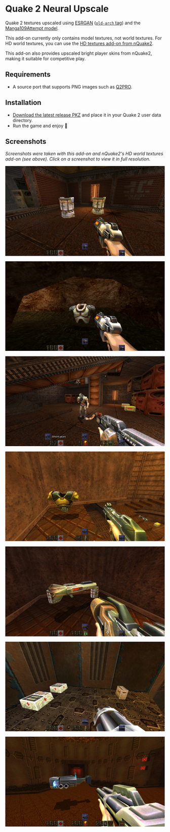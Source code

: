 # Quake 2 Neural Upscale

Quake 2 textures upscaled using [ESRGAN](https://github.com/xinntao/ESRGAN)
([`old-arch` tag](https://github.com/xinntao/ESRGAN/tree/old-arch)) and the
[Manga109Attempt model](https://upscale.wiki/wiki/Model_Database#Manga.2FAnime).

This add-on currently only contains model textures, not world textures.
For HD world textures, you can use the
[HD textures add-on from nQuake2](http://quakeservers.nquake.com/nquake2-addon-textures.zip).

This add-on also provides upscaled bright player skins from nQuake2,
making it suitable for competitive play.

## Requirements

- A source port that supports PNG images such as [Q2PRO](https://skuller.net/q2pro/).

## Installation

- [Download the latest release PKZ](https://github.com/Calinou/quake2-neural-upscale/releases/latest)
  and place it in your Quake 2 user data directory.
- Run the game and enjoy :slightly_smiling_face:

## Screenshots

*Screenshots were taken with this add-on and nQuake2's HD world textures add-on
(see above). Click on a screenshot to view it in full resolution.*

[![quake001](https://raw.githubusercontent.com/Calinou/media/master/quake2-neural-upscale/quake001-thumb.jpg)](https://raw.githubusercontent.com/Calinou/media/master/quake2-neural-upscale/quake001.png)

[![quake002](https://raw.githubusercontent.com/Calinou/media/master/quake2-neural-upscale/quake002-thumb.jpg)](https://raw.githubusercontent.com/Calinou/media/master/quake2-neural-upscale/quake002.png)

[![quake003](https://raw.githubusercontent.com/Calinou/media/master/quake2-neural-upscale/quake003-thumb.jpg)](https://raw.githubusercontent.com/Calinou/media/master/quake2-neural-upscale/quake003.png)

[![quake004](https://raw.githubusercontent.com/Calinou/media/master/quake2-neural-upscale/quake004-thumb.jpg)](https://raw.githubusercontent.com/Calinou/media/master/quake2-neural-upscale/quake004.png)

[![quake005](https://raw.githubusercontent.com/Calinou/media/master/quake2-neural-upscale/quake005-thumb.jpg)](https://raw.githubusercontent.com/Calinou/media/master/quake2-neural-upscale/quake005.png)

[![quake006](https://raw.githubusercontent.com/Calinou/media/master/quake2-neural-upscale/quake006-thumb.jpg)](https://raw.githubusercontent.com/Calinou/media/master/quake2-neural-upscale/quake006.png)

[![quake007](https://raw.githubusercontent.com/Calinou/media/master/quake2-neural-upscale/quake007-thumb.jpg)](https://raw.githubusercontent.com/Calinou/media/master/quake2-neural-upscale/quake007.png)
